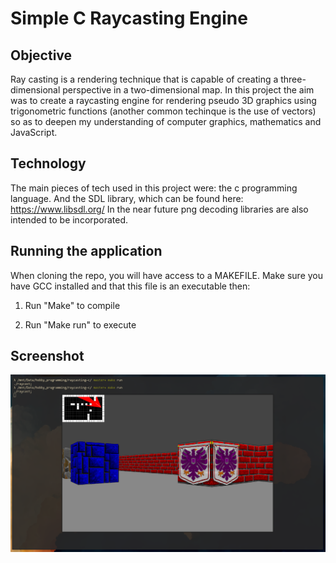 # Simple C Raycasting Engine

## Objective

Ray casting is a rendering technique that is capable of creating a three-dimensional perspective in a two-dimensional map. In this project the aim was to create a raycasting engine for rendering pseudo 3D graphics using trigonometric functions (another common techinque is the use of vectors) so as to deepen my understanding of computer graphics, mathematics and JavaScript. 

## Technology 

The main pieces of tech used in this project were: the c programming language. And the SDL library, which can be found here: https://www.libsdl.org/
In the near future png decoding libraries are also intended to be incorporated.

## Running the application

When cloning the repo, you will have access to a MAKEFILE. Make sure you have GCC installed and that this file is an executable then:

1. Run "Make" to compile

2. Run "Make run" to execute

## Screenshot

  ![Code in action](/readme/raycasting_c.png)